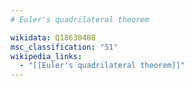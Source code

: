 ```yaml
---
# Euler's quadrilateral theorem

wikidata: Q18630480
msc_classification: "51"
wikipedia_links:
  - "[[Euler's quadrilateral theorem]]"
---
```

